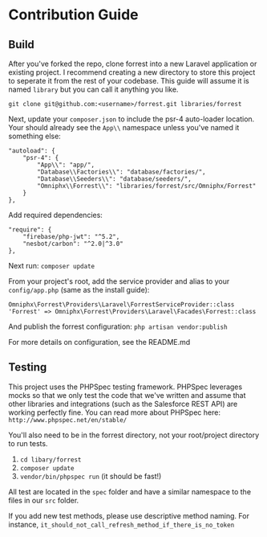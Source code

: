 # Contribution Guide

## Build

After you've forked the repo, clone forrest into a new Laravel application or existing project. I recommend creating a new directory to store this project to seperate it from the rest of your codebase. This guide will assume it is named `library` but you can call it anything you like.

`git clone git@github.com:<username>/forrest.git libraries/forrest`

Next, update your `composer.json` to include the psr-4 auto-loader location. Your should already see the `App\\` namespace unless you've named it something else:

```
"autoload": {
    "psr-4": {
        "App\\": "app/",
        "Database\\Factories\\": "database/factories/",
        "Database\\Seeders\\": "database/seeders/",
        "Omniphx\\Forrest\\": "libraries/forrest/src/Omniphx/Forrest"
    }
},
```

Add required dependencies:

```
"require": {
    "firebase/php-jwt": "^5.2",
    "nesbot/carbon": "^2.0|^3.0"
},
```

Next run: `composer update`

From your project's root, add the service provider and alias to your `config/app.php` (same as the install guide):

```
Omniphx\Forrest\Providers\Laravel\ForrestServiceProvider::class
'Forrest' => Omniphx\Forrest\Providers\Laravel\Facades\Forrest::class
```

And publish the forrest configuration: `php artisan vendor:publish`

For more details on configuration, see the README.md

## Testing

This project uses the PHPSpec testing framework. PHPSpec leverages mocks so that we only test the code that we've written and assume that other libraries and integrations (such as the Salesforce REST API) are working perfectly fine. You can read more about PHPSpec here: `http://www.phpspec.net/en/stable/`

You'll also need to be in the forrest directory, not your root/project directory to run tests.

1. `cd libary/forrest`
2. `composer update`
3. `vendor/bin/phpspec run` (it should be fast!)

All test are located in the `spec` folder and have a similar namespace to the files in our `src` folder.

If you add new test methods, please use descriptive method naming. For instance, `it_should_not_call_refresh_method_if_there_is_no_token`

